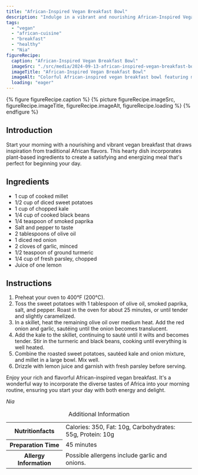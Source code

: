 ```yaml
---
title: "African-Inspired Vegan Breakfast Bowl"
description: "Indulge in a vibrant and nourishing African-Inspired Vegan Breakfast Bowl, perfect for a healthy start to your day."
tags:
  - "vegan"
  - "african-cuisine"
  - "breakfast"
  - "healthy"
  - "Nia"
figureRecipe: 
  caption: "African-Inspired Vegan Breakfast Bowl"
  imageSrc: "./src/media/2024-09-13-african-inspired-vegan-breakfast-bowl-7110.png"
  imageTitle: "African-Inspired Vegan Breakfast Bowl"
  imageAlt: "Colorful African-inspired vegan breakfast bowl featuring millet, maple-glazed sweet potatoes, sautéed kale with red onions, black beans, parsley, and lemon drizzle."
  loading: "eager"
---
```


{% figure figureRecipe.caption %}
{% picture figureRecipe.imageSrc, figureRecipe.imageTitle, figureRecipe.imageAlt, figureRecipe.loading %}
{% endfigure %}

## Introduction

Start your morning with a nourishing and vibrant vegan breakfast that draws inspiration from traditional African flavors. This hearty dish incorporates plant-based ingredients to create a satisfying and energizing meal that's perfect for beginning your day.

## Ingredients

- 1 cup of cooked millet
- 1/2 cup of diced sweet potatoes
- 1 cup of chopped kale
- 1/4 cup of cooked black beans
- 1/4 teaspoon of smoked paprika
- Salt and pepper to taste
- 2 tablespoons of olive oil
- 1 diced red onion
- 2 cloves of garlic, minced
- 1/2 teaspoon of ground turmeric
- 1/4 cup of fresh parsley, chopped
- Juice of one lemon

## Instructions

1. Preheat your oven to 400°F (200°C).
2. Toss the sweet potatoes with 1 tablespoon of olive oil, smoked paprika, salt, and pepper. Roast in the oven for about 25 minutes, or until tender and slightly caramelized.
3. In a skillet, heat the remaining olive oil over medium heat. Add the red onion and garlic, sautéing until the onion becomes translucent.
4. Add the kale to the skillet, continuing to sauté until it wilts and becomes tender. Stir in the turmeric and black beans, cooking until everything is well heated.
5. Combine the roasted sweet potatoes, sautéed kale and onion mixture, and millet in a large bowl. Mix well.
6. Drizzle with lemon juice and garnish with fresh parsley before serving.

Enjoy your rich and flavorful African-inspired vegan breakfast. It's a wonderful way to incorporate the diverse tastes of Africa into your morning routine, ensuring you start your day with both energy and delight.

*Nia*

<table><caption class='sr-only'>Additional Information</caption><tr><th>Nutritionfacts</th><td>Calories: 350, Fat: 10g, Carbohydrates: 55g, Protein: 10g&nbsp;</td></tr><tr><th>Preparation Time</th><td>45 minutes&nbsp;</td></tr><tr><th>Allergy Information</th><td>Possible allergens include garlic and onions.&nbsp;</td></tr></table>

